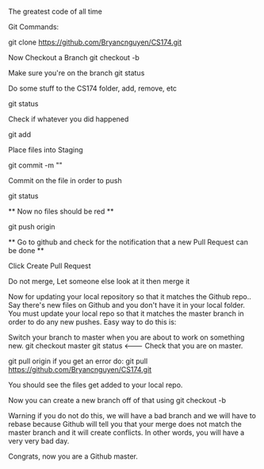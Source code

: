 The greatest code of all time

Git Commands:

git clone https://github.com/Bryancnguyen/CS174.git

Now Checkout a Branch git checkout -b

Make sure you're on the branch git status

Do some stuff to the CS174 folder, add, remove, etc

git status

Check if whatever you did happened

git add

Place files into Staging

git commit -m ""

Commit on the file in order to push

git status

** Now no files should be red **

git push origin

** Go to github and check for the notification that a new Pull Request can be done **

Click Create Pull Request

Do not merge, Let someone else look at it then merge it

Now for updating your local repository so that it matches the Github repo.. Say there's new files on Github and you don't have it in your local folder. You must update your local repo so that it matches the master branch in order to do any new pushes. Easy way to do this is:

Switch your branch to master when you are about to work on something new. git checkout master git status <--- Check that you are on master.

git pull origin if you get an error do: git pull https://github.com/Bryancnguyen/CS174.git

You should see the files get added to your local repo.

Now you can create a new branch off of that using git checkout -b

Warning if you do not do this, we will have a bad branch and we will have to rebase because Github will tell you that your merge does not match the master branch and it will create conflicts. In other words, you will have a very very bad day.

Congrats, now you are a Github master.
